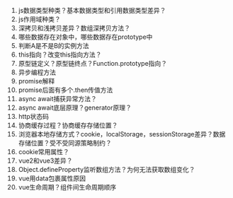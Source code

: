 1. js数据类型种类？基本数据类型和引用数据类型差异？
2. js作用域种类？
3. 深拷贝和浅拷贝差异？数组深拷贝方法？
4. 哪些数据存在对象中，哪些数据存在prototype中
5. 判断A是不是B的实例方法
6. this指向？改变this指向方法？
7. 原型链定义？原型链终点？Function.prototype指向？
8. 异步编程方法
9. promise解释
10. promise后面有多个.then传值方法
11. async await捕获异常方法？
12. async await底层原理？generator原理？
13. http状态码
14. 协商缓存过程？协商缓存存储位置？
15. 浏览器本地存储方式？cookie，localStorage，sessionStorage差异？数据存储位置？受不受同源策略制约？
16. cookie常用属性？
17. vue2和vue3差异？
18. Object.defineProperty监听数组方法？为何无法获取数组变化？
19. vue用data包裹属性原因
20. vue生命周期？组件间生命周期顺序